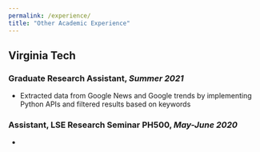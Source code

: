 ```yaml
---
permalink: /experience/
title: "Other Academic Experience"
---
```

## Virginia Tech
### Graduate Research Assistant, _Summer 2021_
* Extracted data from Google News and Google trends by implementing Python APIs and filtered results
  based on keywords

### Assistant, LSE Research Seminar PH500, _May-June 2020_
*